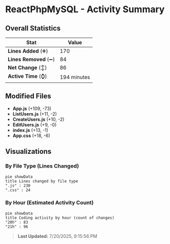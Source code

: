 # ReactPhpMySQL - Activity Summary 

## Overall Statistics

| Stat                   | Value                                                             |
| ---------------------- | ----------------------------------------------------------------- |
| **Lines Added** (➕)   | 170                                          |
| **Lines Removed** (➖) | 84                                        |
| **Net Change** (↕)    | 86                |
| **Active Time** (⌚)   | 194 minutes |


## Modified Files
- **App.js** (+109, -73)
- **ListUsers.js** (+11, -2)
- **CreateUsers.js** (+10, -2)
- **EditUsers.js** (+9, -0)
- **index.js** (+13, -1)
- **App.css** (+18, -6)

## Visualizations

### By File Type (Lines Changed)

```mermaid
pie showData
title Lines changed by file type
".js" : 230
".css" : 24
```

### By Hour (Estimated Activity Count)

```mermaid
pie showData
title Coding activity by hour (count of changes)
"20h" : 83
"21h" : 96
```


> **Last Updated:** 7/20/2025, 9:15:56 PM